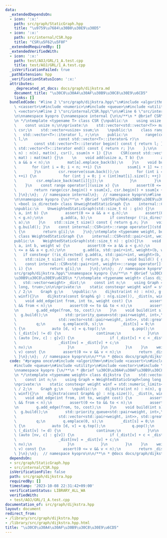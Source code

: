 ```yaml
---
data:
  _extendedDependsOn:
  - icon: ':x:'
    path: src/graph/StaticGraph.hpp
    title: "\u9759\u7684\u30B0\u30E9\u30D5"
  - icon: ':x:'
    path: src/internal/CSR.hpp
    title: "CSR\u5F62\u5F0F"
  _extendedRequiredBy: []
  _extendedVerifiedWith:
  - icon: ':x:'
    path: test/AOJ/GRL/1_A.test.cpp
    title: test/AOJ/GRL/1_A.test.cpp
  _isVerificationFailed: true
  _pathExtension: hpp
  _verificationStatusIcon: ':x:'
  attributes:
    _deprecated_at_docs: docs/graph/dijkstra.md
    document_title: "\u30C0\u30A4\u30AF\u30B9\u30C8\u30E9\u6CD5"
    links: []
  bundledCode: "#line 2 \"src/graph/dijkstra.hpp\"\n#include <algorithm>\n#include\
    \ <cassert>\n#include <numeric>\n#include <queue>\n#include <utility>\n#include\
    \ <vector>\n#line 2 \"src/internal/CSR.hpp\"\n\n#line 6 \"src/internal/CSR.hpp\"\
    \n\nnamespace kyopro {\nnamespace internal {\n\n/**\n * @brief CSR\u5F62\u5F0F\
    \n */\ntemplate <typename T> class CSR {\npublic:\n    using usize = std::size_t;\n\
    \    const usize n;\n\nprivate:\n    std::vector<std::vector<T>> mat;\n    std::vector<T>\
    \ csr;\n    std::vector<usize> ssum;\n    \npublic:\n    class range {\n     \
    \   std::vector<T>::iterator l, r;\n\n    public:\n        range(const std::vector<T>::iterator&\
    \ l,\n              const std::vector<T>::iterator& r)\n            : l(l), r(r){}\n\
    \        const std::vector<T>::iterator begin() const { return l; }\n        const\
    \ std::vector<T>::iterator end() const { return r; }\n    };\n\n    CSR(usize\
    \ n) : n(n), mat(n), csr(), ssum(n + 1) {}\n    CSR(const std::vector<std::vector<T>>&\
    \ mat) : mat(mat) {}\n    \n    void add(usize a, T b) {\n        assert(0 <=\
    \ a && a < n);\n        mat[a].emplace_back(b);\n    }\n    void build() {\n \
    \       for (int i = 0; i < n; ++i) {\n            ssum[i + 1] += ssum[i] + mat[i].size();\n\
    \        }\n        csr.reserve(ssum.back());\n        for (int i = 0; i < n;\
    \ ++i) {\n            for (int j = 0; j < (int)mat[i].size(); ++j) {\n       \
    \         csr.emplace_back(mat[i][j]);\n            }\n        }\n        mat.clear();\n\
    \    }\n    const range operator[](usize x) {\n        assert(0 <= x && x < n);\n\
    \        return range(csr.begin() + ssum[x], csr.begin() + ssum[x + 1]);\n   \
    \ }\n};\n};  // namespace internal\n};  // namespace kyopro\n#line 3 \"src/graph/StaticGraph.hpp\"\
    \n\nnamespace kyopro {\n/**\n * @brief \u9759\u7684\u30B0\u30E9\u30D5\n */\ntemplate\
    \ <bool is_directed> class UnweightedStaticGraph {\n    internal::CSR<int> g;\n\
    \npublic:\n    UnweightedStaticGraph(std::size_t n) : g(n) {}\n    void add_edge(int\
    \ a, int b) {\n        assert(0 <= a && a < g.n);\n        assert(0 <= b && b\
    \ < g.n);\n\n        g.add(a, b);\n        if constexpr (!is_directed) g.add(b,\
    \ a);\n    }\n    std::size_t size() const { return g.n; }\n    void build() {\
    \ g.build(); }\n    const internal::CSR<int>::range operator[](std::size_t i)\
    \ {\n        return g[i];\n    }\n};\ntemplate <typename weight, bool is_directed>\
    \ class WeightedStaticGraph {\n    internal::CSR<std::pair<int, weight>> g;\n\n\
    public:\n    WeightedStaticGraph(std::size_t n) : g(n){}\n    void add_edge(int\
    \ a, int b, weight w) {\n        assert(0 <= a && a < g.n);\n        assert(0\
    \ <= a && a < g.n);\n\n        g.add(a, std::pair<int, weight>(b, w));\n     \
    \   if constexpr (!is_directed) g.add(a, std::pair<int, weight>(b, w));\n    }\n\
    \    std::size_t size() const { return g.n; }\n    void build() { g.build(); }\n\
    \    const internal::CSR<std::pair<int, weight>>::range operator[](\n        std::size_t\
    \ i) {\n        return g[i];\n    }\n};\n\n};  // namespace kyopro\n#line 9 \"\
    src/graph/dijkstra.hpp\"\nnamespace kyopro {\n/**\n * @brief \u30C0\u30A4\u30AF\
    \u30B9\u30C8\u30E9\u6CD5\n */\ntemplate <typename weight> class dijkstra {\n \
    \   std::vector<weight> _dist;\n    const int n;\n    using Graph = WeightedStaticGraph<long\
    \ long, true>;\n\n\nprivate:\n    static constexpr weight winf = std::numeric_limits<weight>::max()\
    \ / 2;\n    Graph g;\n    \npublic:\n    dijkstra(int n) : n(n), g(n), _dist(n,\
    \ winf){}\n    dijkstra(const Graph& g) : n(g.size()), _dist(n, winf), g(g){}\n\
    \    void add_edge(int from, int to, weight cost) {\n        assert(0 <= from\
    \ && from < n);\n        assert(0 <= to && to < n);\n        assert(cost >= 0);\n\
    \n        g.add_edge(from, to, cost);\n    }\n    void build(int s) {\n      \
    \  g.build();\n        std::priority_queue<std::pair<weight, int>,\n         \
    \                   std::vector<std::pair<weight, int>>, std::greater<>>\n   \
    \         q;\n        q.emplace(0, s);\n        _dist[s] = 0;\n        while (!q.empty())\
    \ {\n            auto [d, v] = q.top();\n            q.pop();\n            if\
    \ (_dist[v] != d) {\n                continue;\n            }\n\n            for\
    \ (auto [nv, c] : g[v]) {\n                if (_dist[v] + c < _dist[nv]) {\n \
    \                   _dist[nv] = _dist[v] + c;\n                    q.emplace(_dist[nv],\
    \ nv);\n                }\n            }\n        }\n    }\n    weight dist(int\
    \ v) const {\n        assert(0 <= v && v < n);\n        return _dist[v];\n   \
    \ }\n};\n};  // namespace kyopro\n\n/**\n * @docs docs/graph/dijkstra.md\n */\n"
  code: "#pragma once\n#include <algorithm>\n#include <cassert>\n#include <numeric>\n\
    #include <queue>\n#include <utility>\n#include <vector>\n#include \"../../src/graph/StaticGraph.hpp\"\
    \nnamespace kyopro {\n/**\n * @brief \u30C0\u30A4\u30AF\u30B9\u30C8\u30E9\u6CD5\
    \n */\ntemplate <typename weight> class dijkstra {\n    std::vector<weight> _dist;\n\
    \    const int n;\n    using Graph = WeightedStaticGraph<long long, true>;\n\n\
    \nprivate:\n    static constexpr weight winf = std::numeric_limits<weight>::max()\
    \ / 2;\n    Graph g;\n    \npublic:\n    dijkstra(int n) : n(n), g(n), _dist(n,\
    \ winf){}\n    dijkstra(const Graph& g) : n(g.size()), _dist(n, winf), g(g){}\n\
    \    void add_edge(int from, int to, weight cost) {\n        assert(0 <= from\
    \ && from < n);\n        assert(0 <= to && to < n);\n        assert(cost >= 0);\n\
    \n        g.add_edge(from, to, cost);\n    }\n    void build(int s) {\n      \
    \  g.build();\n        std::priority_queue<std::pair<weight, int>,\n         \
    \                   std::vector<std::pair<weight, int>>, std::greater<>>\n   \
    \         q;\n        q.emplace(0, s);\n        _dist[s] = 0;\n        while (!q.empty())\
    \ {\n            auto [d, v] = q.top();\n            q.pop();\n            if\
    \ (_dist[v] != d) {\n                continue;\n            }\n\n            for\
    \ (auto [nv, c] : g[v]) {\n                if (_dist[v] + c < _dist[nv]) {\n \
    \                   _dist[nv] = _dist[v] + c;\n                    q.emplace(_dist[nv],\
    \ nv);\n                }\n            }\n        }\n    }\n    weight dist(int\
    \ v) const {\n        assert(0 <= v && v < n);\n        return _dist[v];\n   \
    \ }\n};\n};  // namespace kyopro\n\n/**\n * @docs docs/graph/dijkstra.md\n */"
  dependsOn:
  - src/graph/StaticGraph.hpp
  - src/internal/CSR.hpp
  isVerificationFile: false
  path: src/graph/dijkstra.hpp
  requiredBy: []
  timestamp: '2023-10-08 22:31:42+09:00'
  verificationStatus: LIBRARY_ALL_WA
  verifiedWith:
  - test/AOJ/GRL/1_A.test.cpp
documentation_of: src/graph/dijkstra.hpp
layout: document
redirect_from:
- /library/src/graph/dijkstra.hpp
- /library/src/graph/dijkstra.hpp.html
title: "\u30C0\u30A4\u30AF\u30B9\u30C8\u30E9\u6CD5"
---
```

